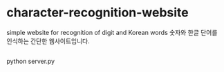 # character-recognition-website
simple website for recognition of digit and Korean words
숫자와 한글 단어를 인식하는 간단한 웹사이트입니다.

## 
python server.py
